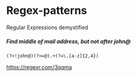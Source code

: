 # Regex-patterns
Regular Expressions demystified 


##### Find middle of mail address, but not after john@
```
(?<!john@)(?<=@).+(?=\.[a-z]{2,4})

```
https://regexr.com/3qqma